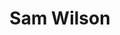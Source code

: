 ---
title: Sam Wilson
email: sam.wilson@street2fleet.com
image: "/images/author/jenny-wilson.png"
description: "Sam Wilson is a business development specialist at Street2Fleet with over 10 years of experience helping home service businesses scale and optimize their operations. He specializes in technology integration, growth strategies, and operational efficiency."
---